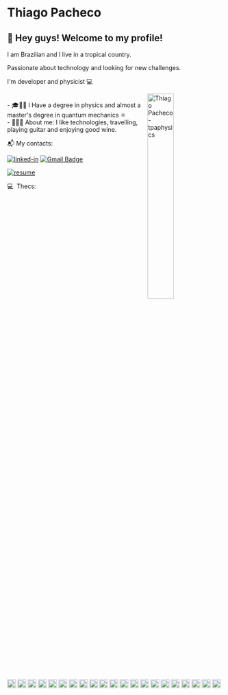 
# Thiago Pacheco

## 👋 Hey guys! Welcome to my profile!

I am Brazilian and I live in a tropical country. 

Passionate about technology and looking for new challenges. 

I'm developer and physicist :computer: 

<!-- IMAGEM -->
 <img
   src="https://cdn.dribbble.com/users/2145071/screenshots/4503713/media/105bb0195c3b7c8b45568f0080187404.gif"
   alt="Thiago Pacheco - tpaphysics"
   width="35%"
   align="right"
 />

 <br/> - 🎓👨‍🎓 I Have a degree in physics and almost a master's degree in quantum mechanics ⚛️
 <br/> - 👨‍🚀🍷 About me: I like technologies, travelling, playing guitar and enjoying good wine.
 <br/>
 



📬 My contacts:

[![linked-in](https://img.shields.io/badge/Linkedin_|_Thiago_Pacheco-0077B5?logo=LinkedIn&logoColor=white)](https://www.linkedin.com/in/thiago-pacheco-200a1a86/)
 [![Gmail Badge](https://img.shields.io/badge/-physics.posgrad@gmail.com-c14438?logo=Gmail&logoColor=white&link=mailto:physics.posgrad@gmail.com)](mailto:physics.posgrad@gmail.com) 

[![resume](https://img.shields.io/badge/Currículo-4285F4?logo=read-the-docs&logoColor=white)](http://buscatextual.cnpq.br/buscatextual/visualizacv.do?id=K8514386H8&tokenCaptchar=03AGdBq256F5piJ3PuJp4rzaK-LYUD3twgu5gGRfwUMzgWvjoxsRW0pYdSy6fRfL68k72Hpze8wL5pWR-h7r2ULBO2hBXdTbxQtaIbBqN9ZcxTTFXc4HlkJST_v_QdFSiw-pd4e9rc5Dwpa3dl--2_u7Or0PoDAfIOBVfLzibcfzi_HatT_rv9XBdN_1UHhcORbDkaHgmGxS08baM5qgzj1KDLGfbqvBMoS8FTsDBoIgvim1JgCsw_jc7_q-DrlddEWF7TqYGqiX4jUxwWFoXW-KoorP1jHtmJQx-3O_Qp0g4psfxxf-SVOLDBK_X6su-uRWgvgQeUZWrMUMNTJqUb8QPcjGK3YjpXuNo5GENiNNQDs9FMAkDs7IYdcd8tzT2I5jYGvoPJX45QWWBCgAtsbUFNdqFCDjSyN2nhAJiLLnh0Pf83qEhcCcvtjaYT-hHIkKCpOka_v6K62rNIKHCqLuXwCRd9B7Y_9s7LlGkovm53GFYUJ5Y6_LYwsYOG7jyMKiqA-yT7OZplLMy_L6MQl08JKed4tQL0lQ)


 
:computer: &nbsp;Thecs: 
<div style="display: inline-block">
  <code><img height="20" src="https://img.shields.io/badge/c++-%2300599C.svg?style=flat&logo=c%2B%2B&logoColor=white"></code>
  <code><img height="20" src="https://img.shields.io/badge/-Arduino-00979D?style=flat&logo=Arduino&logoColor=white"></code>
  <code><img height="20" src="https://img.shields.io/badge/shell_script-%23121011.svg?style=flat&logo=gnu-bash&logoColor=white)"></code>
  <code><img height="20" src="https://img.shields.io/badge/Debian-D70A53?style=flat&logo=debian&logoColor=white"></code>
  <code><img height="20" src="https://img.shields.io/badge/Arch%20Linux-1793D1?logo=arch-linux&logoColor=fff&style=flat"></code>
  <code><img height="20" src="https://img.shields.io/badge/Kali-268BEE?style=flat&logo=kalilinux&logoColor=white"></code>
  <code><img height="20" src="https://img.shields.io/badge/docker-%230db7ed.svg?style=flat&logo=docker&logoColor=white"></code>
  <code><img height="20" src="https://img.shields.io/badge/python-3670A0?style=flat&logo=python&logoColor=ffdd54"></code>
  <code><img height="20" src="https://img.shields.io/badge/JavaScript-222222?style=style=flat&&logo=javascript&logoColor=F7DF1E"></code>
  <code><img height="20" src="https://img.shields.io/badge/TypeScript-007ACC?style=flat&&logo=typescript&logoColor=white"></code>
  <code><img height="20" src="https://img.shields.io/badge/Node.js-43853D?style=flat&logo=node.js&logoColor=white"></code>
  <code><img height="20" src="https://img.shields.io/badge/nestjs-%23E0234E.svg?style=flat&logo=nestjs&logoColor=white"></code>
  <code><img height="20" src="https://img.shields.io/badge/Prisma-3982CE?style=flat&logo=Prisma&logoColor=white"></code>
  <code><img height="20" src="https://img.shields.io/badge/-HTML5-E34F26?style=flat&logo=html5&logoColor=white"></code>
  <code><img height="20" src="https://img.shields.io/badge/CSS3-1572B6?style=flat&logo=css3&logoColor=white"></code>
  <code><img height="20" src="https://img.shields.io/badge/Sass-CC6699?style=flat&logo=sass&logoColor=white"></code>
  <code><img height="20" src="https://img.shields.io/badge/styled--components-DB7093?style=flat&logo=styled-components&logoColor=white"></code>
  <code><img height="20" src="https://img.shields.io/badge/React-20232A?style=flat&&logo=react&logoColor=61DAFB"></code>
  <code><img height="20" src="https://img.shields.io/badge/React_Native-20232A?style=flat&logo=react&logoColor=61DAFB"></code>
  <code><img height="20" src="https://img.shields.io/badge/Next-black?style=flat&logo=next.js&logoColor=white"></code>
  <code><img height="20" src="https://img.shields.io/badge/chakra-%234ED1C5.svg?style=flat&logo=chakraui&logoColor=white"></code>
</div>

##

 
 

